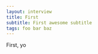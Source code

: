 ```yaml
---
layout: interview
title: First
subtitle: First awesome subtitle
tags: foo bar baz
---
```


First, yo